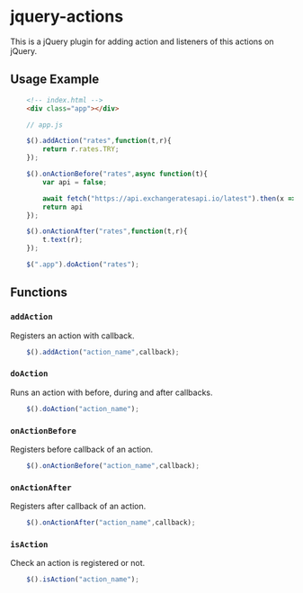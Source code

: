 # jquery-actions
This is a jQuery plugin for adding action and listeners of this actions on jQuery. 

## Usage Example
```html
    <!-- index.html -->
    <div class="app"></div>
```
```js
    // app.js

    $().addAction("rates",function(t,r){
        return r.rates.TRY;
    });

    $().onActionBefore("rates",async function(t){
        var api = false;

        await fetch("https://api.exchangeratesapi.io/latest").then(x => x.json()).then(a => {api = a});
        return api
    });

    $().onActionAfter("rates",function(t,r){
        t.text(r);
    });

    $(".app").doAction("rates");
```

## Functions
### `addAction`
Registers an action with callback. 
```js
    $().addAction("action_name",callback);
```

### `doAction`
Runs an action with before, during and after callbacks. 
```js
    $().doAction("action_name");
```

### `onActionBefore`
Registers before callback of an action.
```js
    $().onActionBefore("action_name",callback);
```

### `onActionAfter`
Registers after callback of an action.
```js
    $().onActionAfter("action_name",callback);
```

### `isAction`
Check an action is registered or not.
```js
    $().isAction("action_name");
```
